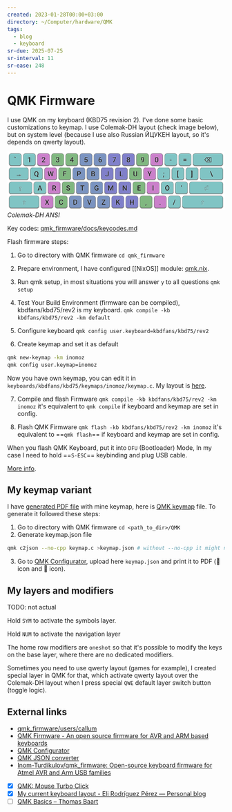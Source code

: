 ```yaml
---
created: 2023-01-28T00:00+03:00
directory: ~/Computer/hardware/QMK
tags:
  - blog
  - keyboard
sr-due: 2025-07-25
sr-interval: 11
sr-ease: 248
---
```


# QMK Firmware

I use QMK on my keyboard (KBD75 revision 2). I've done some basic customizations to keymap. I use Colemak-DH layout (check image below), but on system level (because I use also Russian ЙЦУКЕН layout, so it's depends on qwerty layout).

![Colemak-DH ANSI](img/Colemak-DH_ANSI.png)
_Colemak-DH ANSI_

Key codes: [qmk_firmware/docs/keycodes.md](https://github.com/qmk/qmk_firmware/blob/master/docs/keycodes.md)

Flash firmware steps:

1. Go to directory with QMK firmware `cd qmk_firmware`

2. Prepare environment, I have configured [[NixOS]] module: [qmk.nix](https://github.com/iturdikulov/dotfiles/blob/master/modules/hardware/qmk.nix).

3. Run qmk setup, in most situations you will answer `y` to all questions `qmk setup`

4. Test Your Build Environment (firmware can be compiled), kbdfans/kbd75/rev2 is my keyboard. `qmk compile -kb kbdfans/kbd75/rev2 -km default`

5. Configure keyboard `qmk config user.keyboard=kbdfans/kbd75/rev2`

6. Create keymap and set it as default

```bash
qmk new-keymap -km inomoz
qmk config user.keymap=inomoz
```

Now you have own keymap, you can edit it in `keyboards/kbdfans/kbd75/keymaps/inomoz/keymap.c`. My layout is [here](./external/keymap.c).

7. Compile and flash Firmware `qmk compile -kb kbdfans/kbd75/rev2 -km inomoz` it's equivalent to `qmk compile` if keyboard and keymap are set in config.

8. Flash QMK Firmware `qmk flash -kb kbdfans/kbd75/rev2 -km inomoz` it's equivalent to ==`qmk flash`== if keyboard and keymap are set in config.

When you flash QMK Keyboard, put it into `DFU` (Bootloader) Mode, In my case I need to hold ==`S-ESC`== keybinding and plug USB cable.

[More info](https://docs.qmk.fm/#/newbs_flashing?id=put-your-keyboard-into-dfu-bootloader-mode).

## My keymap variant

I have [generated PDF file](./img/ref-QMK_config.pdf) with mine keymap, here is [QMK keymap](external/keymap.c) file. To generate it followed these steps:

1. Go to directory with QMK firmware `cd <path_to_dir>/QMK`
2. Generate keymap.json file

```bash
qmk c2json --no-cpp keymap.c >keymap.json # without --no-cpp it might not work
```

3. Go to [QMK Configurator](https://config.qmk.fm/), upload here `keymap.json` and print it to PDF ( icon and  icon).

## My layers and modifiers

TODO: not actual

Hold `SYM` to activate the symbols layer.

Hold `NUM` to activate the navigation layer

The home row modifiers are `oneshot` so that it's possible to modify the keys on the base layer, where there are no dedicated modifiers.

Sometimes you need to use qwerty layout (games for example), I created special layer in QMK for that, which activate qwerty layout over the Colemak-DH layout when I press special `QWE` default layer switch button (toggle logic).

## External links

- [qmk_firmware/users/callum](https://github.com/callum-oakley/qmk_firmware/tree/master/users/callum)
- [QMK Firmware - An open source firmware for AVR and ARM based keyboards](https://qmk.fm/)
- [QMK Configurator](https://config.qmk.fm/#/kbdfans/kbd75/rev2/LAYOUT)
- [QMK JSON converter](https://jhelvy.shinyapps.io/qmkjsonconverter/)
- [Inom-Turdikulov/qmk_firmware: Open-source keyboard firmware for Atmel AVR and Arm USB families](https://github.com/inomoz/qmk_firmware)
- [x] [QMK: Mouse Turbo Click](https://getreuer.info/posts/keyboards/mouse-turbo-click/index.html)
- [x] [My current keyboard layout - Eli Rodríguez Pérez — Personal blog](https://eli-rodriguez.com/en/posts/my-current-keyboard-layout/)
- [ ] [QMK Basics – Thomas Baart](https://thomasbaart.nl/category/mechanical-keyboards/firmware/qmk/qmk-basics/)
